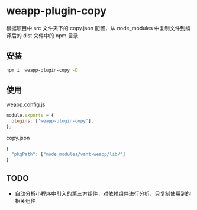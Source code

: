 # weapp-plugin-copy

根据项目中 src 文件夹下的 copy.json 配置，从 node_modules 中复制文件到编译后的 dist 文件中的 npm 目录

## 安装

```bash
npm i  weapp-plugin-copy -D
```

## 使用

weapp.config.js

```js
module.exports = {
  plugins: ['weapp-plugin-copy'],
};
```

copy.json

```js
{
  "pkgPath": ["node_modules/vant-weapp/lib/"]
}
```

## TODO

- 自动分析小程序中引入的第三方组件，对依赖组件进行分析，只复制使用到的相关组件
